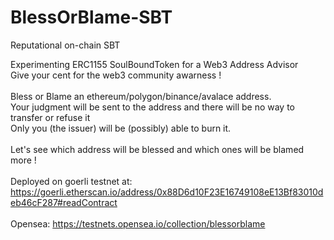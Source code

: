 # BlessOrBlame-SBT
Reputational on-chain SBT

Experimenting ERC1155 SoulBoundToken for a Web3 Address Advisor<br />
Give your cent for the web3 community awarness !<br />
<br />
Bless or Blame an ethereum/polygon/binance/avalace address.<br />
Your judgment will be sent to the address and there will be no way to transfer or refuse it<br />
Only you (the issuer) will be (possibly) able to burn it.<br />
<br />
Let's see which address will be blessed and which ones will be blamed more !<br />
<br />
Deployed on goerli testnet at:<br />
https://goerli.etherscan.io/address/0x88D6d10F23E16749108eE13Bf83010deb46cF287#readContract<br />
<br />
Opensea: https://testnets.opensea.io/collection/blessorblame<br />
